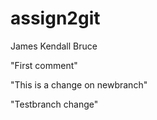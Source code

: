 # assign2git
James Kendall Bruce

"First comment"

"This is a change on newbranch"

"Testbranch change"

